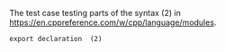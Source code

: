 The test case testing parts of the syntax (2) in https://en.cppreference.com/w/cpp/language/modules.

	export declaration  (2)
